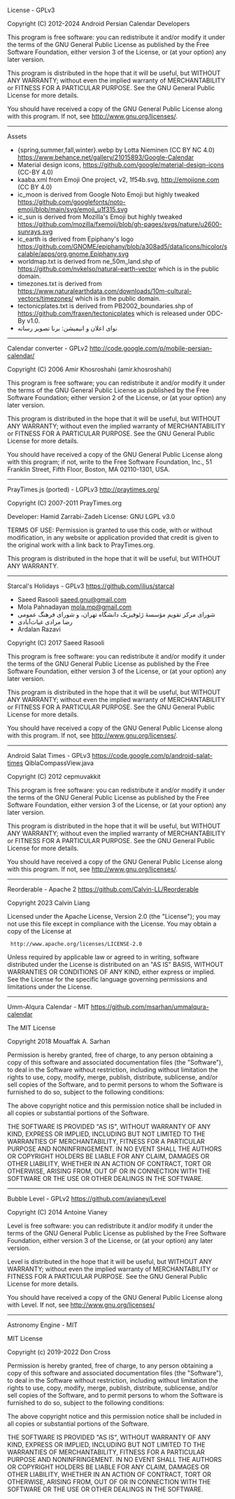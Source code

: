 License - GPLv3

Copyright (C) 2012-2024  Android Persian Calendar Developers

This program is free software: you can redistribute it and/or modify
it under the terms of the GNU General Public License as published by
the Free Software Foundation, either version 3 of the License, or
(at your option) any later version.

This program is distributed in the hope that it will be useful,
but WITHOUT ANY WARRANTY; without even the implied warranty of
MERCHANTABILITY or FITNESS FOR A PARTICULAR PURPOSE.  See the
GNU General Public License for more details.

You should have received a copy of the GNU General Public License
along with this program.  If not, see http://www.gnu.org/licenses/.

----
Assets
* {spring,summer,fall,winter}.webp by Lotta Nieminen (CC BY NC 4.0)
  https://www.behance.net/gallery/21015893/Google-Calendar
* Material design icons, https://github.com/google/material-design-icons (CC-BY 4.0)
* kaaba.xml from Emoji One project, v2, 1f54b.svg, http://emojione.com (CC BY 4.0)
* ic_moon is derived from Google Noto Emoji but highly tweaked
  https://github.com/googlefonts/noto-emoji/blob/main/svg/emoji_u1f315.svg
* ic_sun is derived from Mozilla's Emoji but highly tweaked
  https://github.com/mozilla/fxemoji/blob/gh-pages/svgs/nature/u2600-sunrays.svg
* ic_earth is derived from Epiphany's logo
  https://github.com/GNOME/epiphany/blob/a308ad5/data/icons/hicolor/scalable/apps/org.gnome.Epiphany.svg
* worldmap.txt is derived from ne_50m_land.shp of https://github.com/nvkelso/natural-earth-vector
  which is in the public domain.
* timezones.txt is derived from https://www.naturalearthdata.com/downloads/10m-cultural-vectors/timezones/
  which is in the public domain.
* tectonicplates.txt is derived from PB2002_boundaries.shp of https://github.com/fraxen/tectonicplates
  which is released under ODC-By v1.0.
* نوای اعلان و انیمیشن: برنا تصویر رسانه

----
Calendar converter - GPLv2
http://code.google.com/p/mobile-persian-calendar/

  Copyright (C) 2006  Amir Khosroshahi (amir.khosroshahi)

  This program is free software; you can redistribute it and/or
  modify it under the terms of the GNU General Public License
  as published by the Free Software Foundation; either version 2
  of the License, or (at your option) any later version.

  This program is distributed in the hope that it will be useful,
  but WITHOUT ANY WARRANTY; without even the implied warranty of
  MERCHANTABILITY or FITNESS FOR A PARTICULAR PURPOSE.  See the
  GNU General Public License for more details.

  You should have received a copy of the GNU General Public License
  along with this program; if not, write to the Free Software
  Foundation, Inc., 51 Franklin Street, Fifth Floor, Boston, MA  02110-1301, USA.

----
PrayTimes.js (ported) - LGPLv3
http://praytimes.org/

  Copyright (C) 2007-2011 PrayTimes.org

  Developer: Hamid Zarrabi-Zadeh
  License: GNU LGPL v3.0

  TERMS OF USE:
    Permission is granted to use this code, with or
    without modification, in any website or application
    provided that credit is given to the original work
    with a link back to PrayTimes.org.

  This program is distributed in the hope that it will
  be useful, but WITHOUT ANY WARRANTY.

----
Starcal's Holidays - GPLv3
https://github.com/ilius/starcal

  * Saeed Rasooli <saeed.gnu@gmail.com>
  * Mola Pahnadayan <mola.mp@gmail.com>
  * شورای مرکز تقویم مؤسسهٔ ژئوفیزیک دانشگاه تهران، و شورای فرهنگ عمومی
  * رضا مرادی غیاث‌آبادی
  * Ardalan Razavi

  Copyright (C) 2017  Saeed Rasooli

  This program is free software: you can redistribute it and/or modify
  it under the terms of the GNU General Public License as published by
  the Free Software Foundation, either version 3 of the License, or
  (at your option) any later version.

  This program is distributed in the hope that it will be useful,
  but WITHOUT ANY WARRANTY; without even the implied warranty of
  MERCHANTABILITY or FITNESS FOR A PARTICULAR PURPOSE.  See the
  GNU General Public License for more details.

  You should have received a copy of the GNU General Public License
  along with this program.  If not, see <http://www.gnu.org/licenses/>.

----
Android Salat Times - GPLv3
https://code.google.com/p/android-salat-times
QiblaCompassView.java

  Copyright (C) 2012  cepmuvakkit

  This program is free software: you can redistribute it and/or modify
  it under the terms of the GNU General Public License as published by
  the Free Software Foundation, either version 3 of the License, or
  (at your option) any later version.

  This program is distributed in the hope that it will be useful,
  but WITHOUT ANY WARRANTY; without even the implied warranty of
  MERCHANTABILITY or FITNESS FOR A PARTICULAR PURPOSE.  See the
  GNU General Public License for more details.

  You should have received a copy of the GNU General Public License
  along with this program.  If not, see <http://www.gnu.org/licenses/>.

----
Reorderable - Apache 2
https://github.com/Calvin-LL/Reorderable

  Copyright 2023 Calvin Liang

  Licensed under the Apache License, Version 2.0 (the "License");
  you may not use this file except in compliance with the License.
  You may obtain a copy of the License at

     http://www.apache.org/licenses/LICENSE-2.0

  Unless required by applicable law or agreed to in writing, software
  distributed under the License is distributed on an "AS IS" BASIS,
  WITHOUT WARRANTIES OR CONDITIONS OF ANY KIND, either express or implied.
  See the License for the specific language governing permissions and
  limitations under the License.

----
Umm-Alqura Calendar - MIT
https://github.com/msarhan/ummalqura-calendar

  The MIT License

  Copyright 2018 Mouaffak A. Sarhan

  Permission is hereby granted, free of charge, to any person obtaining a copy
  of this software and associated documentation files (the "Software"), to deal
  in the Software without restriction, including without limitation the rights
  to use, copy, modify, merge, publish, distribute, sublicense, and/or sell
  copies of the Software, and to permit persons to whom the Software is
  furnished to do so, subject to the following conditions:

  The above copyright notice and this permission notice shall be included in
  all copies or substantial portions of the Software.

  THE SOFTWARE IS PROVIDED "AS IS", WITHOUT WARRANTY OF ANY KIND, EXPRESS OR
  IMPLIED, INCLUDING BUT NOT LIMITED TO THE WARRANTIES OF MERCHANTABILITY,
  FITNESS FOR A PARTICULAR PURPOSE AND NONINFRINGEMENT. IN NO EVENT SHALL THE
  AUTHORS OR COPYRIGHT HOLDERS BE LIABLE FOR ANY CLAIM, DAMAGES OR OTHER
  LIABILITY, WHETHER IN AN ACTION OF CONTRACT, TORT OR OTHERWISE, ARISING FROM,
  OUT OF OR IN CONNECTION WITH THE SOFTWARE OR THE USE OR OTHER DEALINGS IN
  THE SOFTWARE.

----
Bubble Level - GPLv2
https://github.com/avianey/Level

  Copyright (C) 2014 Antoine Vianey

  Level is free software: you can redistribute it and/or modify
  it under the terms of the GNU General Public License as published by
  the Free Software Foundation, either version 3 of the License, or
  (at your option) any later version.

  Level is distributed in the hope that it will be useful,
  but WITHOUT ANY WARRANTY; without even the implied warranty of
  MERCHANTABILITY or FITNESS FOR A PARTICULAR PURPOSE.  See the
  GNU General Public License for more details.

  You should have received a copy of the GNU General Public License
  along with Level. If not, see <http://www.gnu.org/licenses/>

----
Astronomy Engine - MIT

MIT License

  Copyright (c) 2019-2022 Don Cross

  Permission is hereby granted, free of charge, to any person obtaining a copy
  of this software and associated documentation files (the "Software"), to deal
  in the Software without restriction, including without limitation the rights
  to use, copy, modify, merge, publish, distribute, sublicense, and/or sell
  copies of the Software, and to permit persons to whom the Software is
  furnished to do so, subject to the following conditions:

  The above copyright notice and this permission notice shall be included in all
  copies or substantial portions of the Software.

  THE SOFTWARE IS PROVIDED "AS IS", WITHOUT WARRANTY OF ANY KIND, EXPRESS OR
  IMPLIED, INCLUDING BUT NOT LIMITED TO THE WARRANTIES OF MERCHANTABILITY,
  FITNESS FOR A PARTICULAR PURPOSE AND NONINFRINGEMENT. IN NO EVENT SHALL THE
  AUTHORS OR COPYRIGHT HOLDERS BE LIABLE FOR ANY CLAIM, DAMAGES OR OTHER
  LIABILITY, WHETHER IN AN ACTION OF CONTRACT, TORT OR OTHERWISE, ARISING FROM,
  OUT OF OR IN CONNECTION WITH THE SOFTWARE OR THE USE OR OTHER DEALINGS IN THE
  SOFTWARE.
